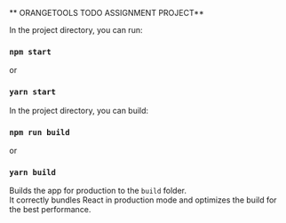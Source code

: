 ** ORANGETOOLS TODO ASSIGNMENT PROJECT**

In the project directory, you can run:

### `npm start`

or

### `yarn start`

In the project directory, you can build:

### `npm run build`

or

### `yarn build`

Builds the app for production to the `build` folder.\
It correctly bundles React in production mode and optimizes the build for the best performance.
